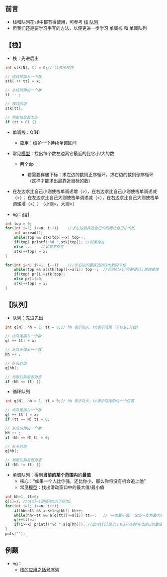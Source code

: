 ## 前言

- 栈和队列在stl中都有得使用，可参考 [栈](https://oi-wiki.org/ds/stack/) [队列](https://oi-wiki.org/ds/queue/)
- 但我们还是要学习手写的方法，以便更进一步学习 单调栈 和 单调队列

## 【栈】

- 栈：先进后出

```c++
int stk[N], tt = 0;// tt表示栈顶

// 向栈顶插入一个数
stk[ ++ tt] = x;

// 从栈顶弹出一个数
tt -- ;

// 栈顶的值
stk[tt];

// 判断栈是否为空
if (tt > 0) {}
```

- 单调栈：O(N)

    - 应用：维护一个持续单调区间
- 常见[模型](https://www.luogu.com.cn/problem/P5788)：找出每个数左边离它最近的比它小/大的数
    - 两个tip：

        - 若需要存储下标：求左边的数则正序循环，求右边的数则倒序循环（这样才能求出最靠近目标的数）
- 在左边求比自己小则使栈单调递增（>），在右边求比自己小则使栈单调递减（>）；
            在左边求比自己大则使栈单调递减（<），在右边求比自己大则使栈单调递增（<）；
            （小则>，大则<）
- eg：[eg1](https://github.com/Evfidiw/acm-blog/blob/main/code/2_datastrcture/topics/2021GDUT%20B.cpp)

```c++
int top = 0;
for(int i=1; i<=n; i++){	//求左边最靠近自己的数而比自己小的数
    int x=read();
    while(top && stk[top]>=x) top--;
    if(top) printf("%d ",stk[top]);	//如果存在
    else ...	//如果不存在
    stk[++top] = x;
}

for(int i=n; i>=1; i--){ 	///求右边的最靠近的较大数的下标
    while(top && a[stk[top]]<=a[i]) top--;	//此时stk[]存的使a[]单调递增
    if(top) pr[i]=stk[top];
    else pr[i]=0;
    stk[++top] = i; 
}
```

## 【队列】

- 队列：先进先出

```c++
int q[N], hh = 1, tt = 0;// hh 表示队头，tt表示队尾（下标从1开始）

// 向队尾插入一个数
q[ ++ tt] = x;

// 从队头弹出一个数
hh ++ ;

// 队头的值
q[hh];

// 判断队列是否为空
if (hh <= tt) {}
```

- 循环队列

```c++
int q[N], hh = 1, tt = 0;// hh 表示队头，tt表示队尾的后一个位置

// 向队尾插入一个数
q[ ++ tt ] = x;
if (tt == N) tt = 0;

// 从队头弹出一个数
hh ++ ;
if (hh == N) hh = 0;

// 队头的值
q[hh];

// 判断队列是否为空
if (hh != tt) {}
```

- 单调队列：得到**当前的某个范围内**的**最值**
    - 核心：“如果一个人比你强，还比你小，那么你将没有机会追上他”
    - 常见[模型](https://www.luogu.com.cn/problem/P1886)：找出滑动窗口中的最大值/最小值

```c++
int hh=1, tt=0;
q[1]=1;	//q[x]=i即储存x的下标为i
for(int i=1; i<=n; i++){
    if(hh<=tt && i-k+1>q[hh]) hh++;
    while(hh<=tt && a[q[tt]]>=a[i]) tt--;	// >=求最小值; 改成<=即为最大值
    q[++tt]=i;
    if(i>=k) printf("%d ",a[q[hh]]); //此时a[i]是以下标i开头的滑动窗口的最值
}
puts("");
```

## 例题

- eg：
    - [栈的应用之括号序列]()